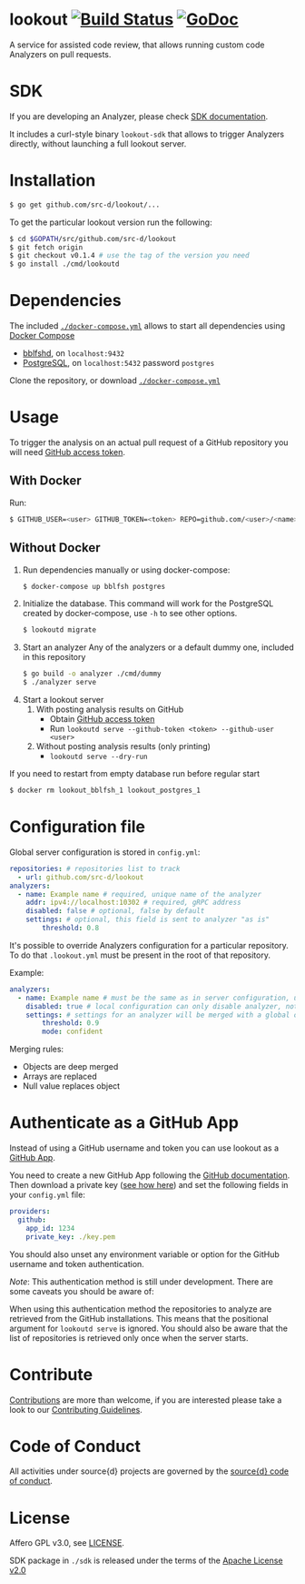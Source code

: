 # lookout [![Build Status](https://travis-ci.org/src-d/lookout.svg)](https://travis-ci.org/src-d/lookout) [![GoDoc](https://godoc.org/gopkg.in/src-d/lookout?status.svg)](https://godoc.org/github.com/src-d/lookout)

A service for assisted code review, that allows running custom code Analyzers on pull requests.

# SDK

If you are developing an Analyzer, please check [SDK documentation](./sdk/README.md).

It includes a curl-style binary `lookout-sdk` that allows to trigger Analyzers directly, without launching a full lookout server.

# Installation

```bash
$ go get github.com/src-d/lookout/...
```

To get the particular lookout version run the following:
```bash
$ cd $GOPATH/src/github.com/src-d/lookout
$ git fetch origin
$ git checkout v0.1.4 # use the tag of the version you need
$ go install ./cmd/lookoutd
```

# Dependencies

The included [`./docker-compose.yml`](./docker-compose.yml) allows to start all dependencies using [Docker Compose](https://docs.docker.com/compose/) 

* [bblfshd](https://github.com/bblfsh/bblfshd), on `localhost:9432`
* [PostgreSQL](https://www.postgresql.org/), on `localhost:5432` password `postgres`

Clone the repository, or download [`./docker-compose.yml`](./docker-compose.yml)

# Usage

To trigger the analysis on an actual pull request of a GitHub repository you will need [GitHub access token](https://help.github.com/articles/creating-a-personal-access-token-for-the-command-line/).

## With Docker

Run:

```bash
$ GITHUB_USER=<user> GITHUB_TOKEN=<token> REPO=github.com/<user>/<name> docker-compose up
```

## Without Docker

1. Run dependencies manually or using docker-compose:
    ```bash
    $ docker-compose up bblfsh postgres
    ```
1. Initialize the database. This command will work for the PostgreSQL created by docker-compose, use `-h` to see other options.
    ```bash
    $ lookoutd migrate
    ```
1. Start an analyzer
Any of the analyzers or a default dummy one, included in this repository
    ```bash
    $ go build -o analyzer ./cmd/dummy
    $ ./analyzer serve
    ```
1. Start a lookout server
    1. With posting analysis results on GitHub
        - Obtain [GitHub access token](https://help.github.com/articles/creating-a-personal-access-token-for-the-command-line/)
        - Run `lookoutd serve --github-token <token> --github-user <user>`
    1. Without posting analysis results (only printing)
        - `lookoutd serve --dry-run`

If you need to restart from empty database run before regular start
```bash
$ docker rm lookout_bblfsh_1 lookout_postgres_1
```

# Configuration file

Global server configuration is stored in `config.yml`:

```yml
repositories: # repositories list to track
  - url: github.com/src-d/lookout
analyzers:
  - name: Example name # required, unique name of the analyzer
    addr: ipv4://localhost:10302 # required, gRPC address
    disabled: false # optional, false by default
    settings: # optional, this field is sent to analyzer "as is"
        threshold: 0.8
```

It's possible to override Analyzers configuration for a particular repository.
To do that `.lookout.yml` must be present in the root of that repository.

Example:
```yml
analyzers:
  - name: Example name # must be the same as in server configuration, unknown names will be ignored
    disabled: true # local configuration can only disable analyzer, not enable
    settings: # settings for an analyzer will be merged with a global one
        threshold: 0.9
        mode: confident
```

Merging rules:
- Objects are deep merged
- Arrays are replaced
- Null value replaces object

# Authenticate as a GitHub App

Instead of using a GitHub username and token you can use lookout as a [GitHub App](https://developer.github.com/apps/about-apps/).

You need to create a new GitHub App following the [GitHub documentation](https://developer.github.com/apps/building-github-apps/creating-a-github-app/). Then download a private key ([see how here](https://developer.github.com/apps/building-github-apps/authenticating-with-github-apps/)) and set the following fields in your `config.yml` file:

```yml
providers:
  github:
    app_id: 1234
    private_key: ./key.pem
```

You should also unset any environment variable or option for the GitHub username and token authentication.

_Note_: This authentication method is still under development. There are some caveats you should be aware of:

When using this authentication method the repositories to analyze are retrieved from the GitHub installations.
This means that the positional argument for `lookoutd serve` is ignored. You should also be aware that the list of repositories is retrieved only once when the server starts.

# Contribute

[Contributions](https://github.com/src-d/lookout/issues) are more than welcome, if you are interested please take a look to
our [Contributing Guidelines](CONTRIBUTING.md).

# Code of Conduct

All activities under source{d} projects are governed by the [source{d} code of conduct](https://github.com/src-d/guide/blob/master/.github/CODE_OF_CONDUCT.md).

# License
Affero GPL v3.0, see [LICENSE](LICENSE).

SDK package in `./sdk` is released under the terms of the [Apache License v2.0](./sdk/LICENSE)
